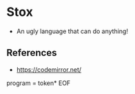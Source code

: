 # Stox

- An ugly language that can do anything!

## References

- https://codemirror.net/

program = token* EOF
